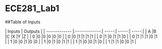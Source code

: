 ECE281_Lab1
===========
##Table of Inputs

| Inputs  | Outputs |
| ------------- |:-------------:| -----:| -----:| -----:|
| A          |B       |C       |X       |Y       |Z       |
| 0          |0       |0       |0       |0       |0       |
| 0          |0       |1       |1       |1       |1       |
| 0          |1       |0       |1       |1       |0       |
| 0          |1       |1       |1       |0       |1       |
| 1          |0       |0       |1       |0       |0       |
| 1          |0       |1       |0       |1       |1       |
| 1          |1       |0       |0       |1       |0       |
| 1          |1       |1       |0       |0       |1       |
